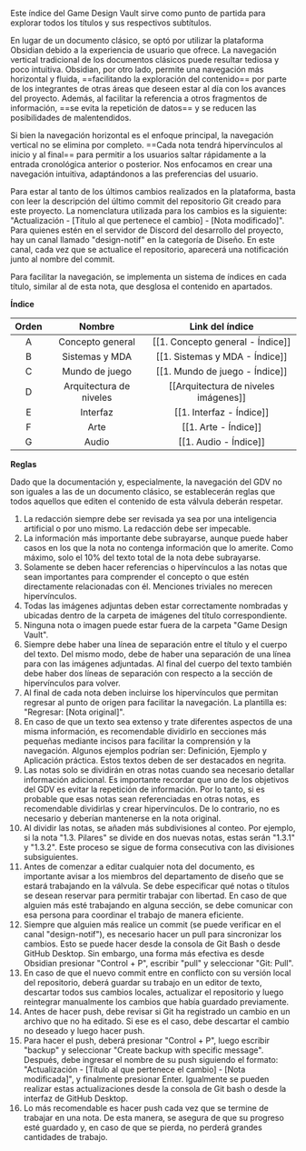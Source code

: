 
Este índice del Game Design Vault sirve como punto de partida para explorar todos los títulos  y sus respectivos subtítulos.

En lugar de un documento clásico, se optó por utilizar la plataforma Obsidian debido a la experiencia de usuario que ofrece. La navegación vertical tradicional de los documentos clásicos puede resultar tediosa y poco intuitiva. Obsidian, por otro lado, permite una navegación más horizontal y fluida, ==facilitando la exploración del contenido== por parte de los integrantes de otras áreas que deseen estar al día con los avances del proyecto. Además, al facilitar la referencia a otros fragmentos de información, ==se evita la repetición de datos== y se reducen las posibilidades de malentendidos.

Si bien la navegación horizontal es el enfoque principal, la navegación vertical no se elimina por completo. ==Cada nota tendrá hipervínculos al inicio y al final== para permitir a los usuarios saltar rápidamente a la entrada cronológica anterior o posterior. Nos enfocamos en crear una navegación intuitiva, adaptándonos a las preferencias del usuario.

Para estar al tanto de los últimos cambios realizados en la plataforma, basta con leer la descripción del último commit del repositorio Git creado para este proyecto. La nomenclatura utilizada para los cambios es la siguiente: "Actualización - [Título al que pertenece el cambio] - [Nota modificado]". Para quienes estén en el servidor de Discord del desarrollo del proyecto, hay un canal llamado "design-notif" en la categoría de Diseño. En este canal, cada vez que se actualice el repositorio, aparecerá una notificación junto al nombre del commit.

Para facilitar la navegación, se implementa un sistema de índices en cada título, similar al de esta nota, que desglosa el contenido en apartados.

**Índice**

| Orden |         Nombre          |             Link del índice             |
| :---: | :---------------------: | :-------------------------------------: |
|   A   |    Concepto general     |    [[1. Concepto general - Índice]]     |
|   B   |     Sistemas y MDA      |     [[1. Sistemas y MDA - Índice]]      |
|   C   |     Mundo de juego      |     [[1. Mundo de juego - Índice]]      |
|   D   | Arquitectura de niveles | [[Arquitectura de niveles imágenes]] |
|   E   |        Interfaz         |        [[1. Interfaz - Índice]]         |
|   F   |          Arte           |          [[1. Arte - Índice]]           |
|   G   |          Audio          |          [[1. Audio - Índice]]          |

**Reglas**

Dado que la documentación y, especialmente, la navegación del GDV no son iguales a las de un documento clásico, se establecerán reglas que todos aquellos que editen el contenido de esta válvula deberán respetar.

1. La redacción siempre debe ser revisada ya sea por una inteligencia artificial o por uno mismo. La redacción debe ser impecable.
2. La información más importante debe subrayarse, aunque puede haber casos en los que la nota no contenga información que lo amerite. Como máximo, solo el 10% del texto total de la nota debe subrayarse.
3. Solamente se deben hacer referencias o hipervínculos a las notas que sean importantes para comprender el concepto o que estén directamente relacionadas con él. Menciones triviales no merecen hipervínculos.
4. Todas las imágenes adjuntas deben estar correctamente nombradas y ubicadas dentro de la carpeta de imágenes del título correspondiente.
5. Ninguna nota o imagen puede estar fuera de la carpeta "Game Design Vault".
6. Siempre debe haber una línea de separación entre el título y el cuerpo del texto. Del mismo modo, debe de haber una separación de una línea para con las imágenes adjuntadas. Al final del cuerpo del texto también debe haber dos líneas de separación con respecto a la sección de hipervínculos para volver.
7. Al final de cada nota deben incluirse los hipervínculos que permitan regresar al punto de origen para facilitar la navegación. La plantilla es: "Regresar: [Nota original]".
8. En caso de que un texto sea extenso y trate diferentes aspectos de una misma información, es recomendable dividirlo en secciones más pequeñas mediante incisos para facilitar la comprensión y la navegación. Algunos ejemplos podrían ser: Definición, Ejemplo y Aplicación práctica. Estos textos deben de ser destacados en negrita.
9. Las notas solo se dividirán en otras notas cuando sea necesario detallar información adicional. Es importante recordar que uno de los objetivos del GDV es evitar la repetición de información. Por lo tanto, si es probable que esas notas sean referenciadas en otras notas, es recomendable dividirlas y crear hipervínculos. De lo contrario, no es necesario y deberían mantenerse en la nota original.
10. Al dividir las notas, se añaden más subdivisiones al conteo. Por ejemplo, si la nota "1.3. Pilares" se divide en dos nuevas notas, estas serán "1.3.1" y "1.3.2". Este proceso se sigue de forma consecutiva con las divisiones subsiguientes.
11. Antes de comenzar a editar cualquier nota del documento, es importante avisar a los miembros del departamento de diseño que se estará trabajando en la válvula. Se debe especificar qué notas o títulos se desean reservar para permitir trabajar con libertad. En caso de que alguien más esté trabajando en alguna sección, se debe comunicar con esa persona para coordinar el trabajo de manera eficiente.
12. Siempre que alguien más realice un commit (se puede verificar en el canal "design-notif"), es necesario hacer un pull para sincronizar los cambios. Esto se puede hacer desde la consola de Git Bash o desde GitHub Desktop. Sin embargo, una forma más efectiva es desde Obsidian presionar "Control + P", escribir "pull" y seleccionar "Git: Pull".
13. En caso de que el nuevo commit entre en conflicto con su versión local del repositorio, deberá guardar su trabajo en un editor de texto, descartar todos sus cambios locales, actualizar el repositorio y luego reintegrar manualmente los cambios que había guardado previamente.
14. Antes de hacer push, debe revisar si Git ha registrado un cambio en un archivo que no ha editado. Si ese es el caso, debe descartar el cambio no deseado y luego hacer push.
15. Para hacer el push, deberá presionar "Control + P", luego escribir "backup" y seleccionar "Create backup with specific message". Después, debe ingresar el nombre de su push siguiendo el formato: "Actualización - [Título al que pertenece el cambio] - [Nota modificada]", y finalmente presionar Enter. Igualmente se pueden realizar estas actualizaciones desde la consola de Git bash o desde la interfaz de GitHub Desktop.
16. Lo más recomendable es hacer push cada vez que se termine de trabajar en una nota. De esta manera, se asegura de que su progreso esté guardado y, en caso de que se pierda, no perderá grandes cantidades de trabajo.


